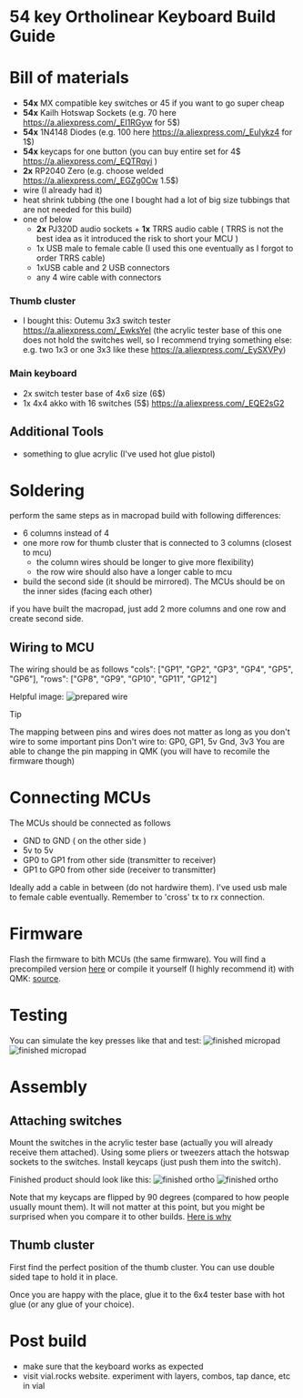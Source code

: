 # 54 key Ortholinear Keyboard Build Guide

# Bill of materials
- **54x** MX compatible key switches or 45 if you want to go super cheap
- **54x** Kailh Hotswap Sockets (e.g. 70 here https://a.aliexpress.com/_EI1RGyw for 5$)
- **54x** 1N4148 Diodes (e.g. 100 here https://a.aliexpress.com/_EuIykz4 for 1$)
- **54x** keycaps for one button (you can buy entire set for 4$ https://a.aliexpress.com/_EQTRqyi )
- **2x** RP2040 Zero (e.g. choose welded https://a.aliexpress.com/_EGZg0Cw 1.5$)
- wire (I already had it)
- heat shrink tubbing (the one I bought had a lot of big size tubbings that are not needed for this build)
- one of below
   - **2x** PJ320D audio sockets + **1x** TRRS audio cable ( TRRS is not the best idea as it introduced the risk to short your MCU )
   - 1x USB male to female cable (I used this one eventually as I forgot to order TRRS cable)
   - 1xUSB cable and 2 USB connectors
   - any 4 wire cable with connectors

### Thumb cluster
- I bought this: Outemu 3x3 switch tester https://a.aliexpress.com/_EwksYeI (the acrylic tester base of this one does not hold the switches well, so I recommend trying something else: e.g. two 1x3 or one 3x3 like these  https://a.aliexpress.com/_EySXVPy)

### Main keyboard 
- 2x switch tester base of 4x6 size (6$)
- 1x 4x4 akko with 16 switches (5$) https://a.aliexpress.com/_EQE2sG2
## Additional Tools
- something to glue acrylic (I've used hot glue pistol)

# Soldering 
perform the same steps as in macropad build with following differences:
- 6 columns instead of 4
- one more row for thumb cluster that is connected to 3 columns (closest to mcu)
   - the column wires should be longer to give more flexibility)
   - the row wire should also have a longer cable to mcu
- build the second side (it should be mirrored). The MCUs should be on the inner sides (facing each other)
 
if you have built the macropad, just add 2 more columns and one row and create second side. 

## Wiring to MCU
The wiring should be as follows
"cols": ["GP1", "GP2", "GP3", "GP4", "GP5", "GP6"],
"rows": ["GP8", "GP9", "GP10", "GP11", "GP12"]


Helpful image:
![prepared wire](../img/2_42_mcu.jpg)

> [!TIP]
> The mapping between pins and wires does not matter as long as you don't wire to some important pins
> Don't wire to: GP0, GP1, 5v Gnd, 3v3
> You are able to change the pin mapping in QMK (you will have to recomile the firmware though)

# Connecting MCUs
The MCUs should be connected as follows 
- GND to GND ( on the other side )
- 5v to 5v
- GP0 to GP1 from other side (transmitter to receiver)
- GP1 to GP0 from other side (receiver to transmitter)

Ideally add a cable in between (do not hardwire them). I've used usb male to female cable eventually. Remember to 'cross' tx to rx connection.

# Firmware
Flash the firmware to bith MCUs (the same firmware). You will find a precompiled version [here](../../firmware/tbd.uf2) or compile it yourself (I highly recommend it) with QMK: [source](../../firmware/tbd).

# Testing
You can simulate the key presses like that and test:
![finished micropad](../img/1_60_testing.jpg)
![finished micropad](../img/1_61_testing.jpg)

# Assembly 
## Attaching switches
Mount the switches in the acrylic tester base (actually you will already receive them attached). Using some pliers or tweezers attach the hotswap sockets to the switches. Install keycaps (just push them into the switch).

Finished product should look like this:
![finished ortho](../img/2_50_finished.jpg)
![finished ortho](../img/2_51_finished.jpg)

Note that my keycaps are flipped by 90 degrees (compared to how people usually mount them). It will not matter at this point, but you might be surprised when you compare it to other builds. [Here is why](../designDecisions/README.md)

## Thumb cluster
First find the perfect position of the thumb cluster. You can use double sided tape to hold it in place.

Once you are happy with the place, glue it to the 6x4 tester base with hot glue (or any glue of your choice).

# Post build
- make sure that the keyboard works as expected
- visit vial.rocks website. experiment with layers, combos, tap dance, etc in vial
